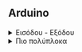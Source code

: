 ## Arduino

<details>
  <summary>Εισόδου - Εξόδου</summary>

IR και LED
https://github.com/ezeakis/coderdojo_votanikos_repo/blob/master/electronics_register/arduino_single_input_single_output/ir_and_led.md

IR και Servo
https://github.com/ezeakis/coderdojo_votanikos_repo/blob/master/electronics_register/arduino_single_input_single_output/ir_and_servo.md

</details>

<details>
  <summary>Πιο πολύπλοκα</summary>

IR και Servo και DC κινητήρας
https://github.com/ezeakis/coderdojo_votanikos_repo/blob/master/electronics_register/arduino_complicated/ir_and_servo_and_dc_motor.md

IR και 2 DC κινητήρες
https://github.com/ezeakis/coderdojo_votanikos_repo/blob/master/electronics_register/arduino_complicated/ir_and_2_dc_motors.md
</details>
